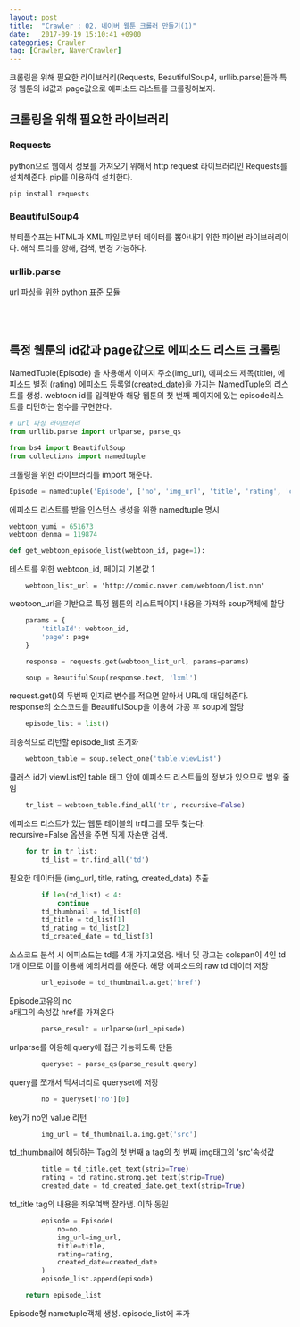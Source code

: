 ```yaml
---
layout: post
title:  "Crawler : 02. 네이버 웹툰 크롤러 만들기(1)"
date:   2017-09-19 15:10:41 +0900
categories: Crawler
tag: [Crawler, NaverCrawler]
---
```


크롤링을 위해 필요한 라이브러리(Requests, BeautifulSoup4, urllib.parse)들과 특정 웹툰의 id값과 page값으로 에피소드 리스트를 크롤링해보자.

## 크롤링을 위해 필요한 라이브러리

### Requests

python으로 웹에서 정보를 가져오기 위해서  http request 라이브러리인 Requests를 설치해준다. pip를 이용하여 설치한다.

```
pip install requests
```

### BeautifulSoup4

뷰티플수프는 HTML과 XML 파일로부터 데이터를 뽑아내기 위한 파이썬 라이브러리이다. 해석 트리를 항해, 검색, 변경 가능하다.

### urllib.parse

url 파싱을 위한 python 표준 모듈


<br><br>

## 특정 웹툰의 id값과 page값으로 에피소드 리스트 크롤링



NamedTuple(Episode) 을 사용해서 이미지 주소(img_url), 에피소드 제목(title), 에피소드 별점 (rating)
에피소드 등록일(created_date)을 가지는 NamedTuple의 리스트를 생성. webtoon id를 입력받아 해당 웹툰의 첫 번째 페이지에 있는 episode리스트를 리턴하는 함수를 구현한다.

```python
# url 파싱 라이브러리
from urllib.parse import urlparse, parse_qs

from bs4 import BeautifulSoup
from collections import namedtuple
```

크롤링을 위한 라이브러리를 import 해준다.


```python
Episode = namedtuple('Episode', ['no', 'img_url', 'title', 'rating', 'created_date'])
```

에피소드 리스트를 받을 인스턴스 생성을 위한 namedtuple 명시

```python
webtoon_yumi = 651673
webtoon_denma = 119874

def get_webtoon_episode_list(webtoon_id, page=1):
```

테스트를 위한 webtoon_id, 페이지 기본값 1

```
    webtoon_list_url = 'http://comic.naver.com/webtoon/list.nhn'
```

webtoon_url을 기반으로 특정 웹툰의 리스트페이지 내용을 가져와 soup객체에 할당

```python
    params = {
        'titleId': webtoon_id,
        'page': page
    }

    response = requests.get(webtoon_list_url, params=params)

    soup = BeautifulSoup(response.text, 'lxml')
```

request.get()의 두번째 인자로 변수를 적으면 알아서 URL에 대입해준다.<br>
response의 소스코드를 BeautifulSoup을 이용해 가공 후 soup에 할당

```python
    episode_list = list()
```

최종적으로 리턴할 episode_list 초기화

```python
    webtoon_table = soup.select_one('table.viewList')
```

클래스 id가 viewList인 table 태그 안에 에피소드 리스트들의 정보가 있으므로 범위 줄임


```python
    tr_list = webtoon_table.find_all('tr', recursive=False)
```

에피소드 리스트가 있는 웹툰 테이블의 tr태그를 모두 찾는다.<br>
recursive=False 옵션을 주면 직계 자손만 검색.


```python
    for tr in tr_list:
        td_list = tr.find_all('td')
```

필요한 데이터들 (img_url, title, rating, created_data) 추출

```python
        if len(td_list) < 4:
            continue
        td_thumbnail = td_list[0]
        td_title = td_list[1]
        td_rating = td_list[2]
        td_created_date = td_list[3]
```

소스코드 분석 시 에피소드는 td를 4개 가지고있음.
배너 및 광고는 colspan이 4인 td 1개 이므로 이를 이용해 예외처리를 해준다.
해당 에피소드의 raw td 데이터 저장

```python
		url_episode = td_thumbnail.a.get('href')
```

Episode고유의 no<br>
a태그의 속성값 href를 가져온다

```python  
		parse_result = urlparse(url_episode)
```

urlparse를 이용해 query에 접근 가능하도록 만듬

```python
		queryset = parse_qs(parse_result.query)
```

query를 쪼개서 딕셔너리로 queryset에 저장

```python
		no = queryset['no'][0]
```

key가 no인 value 리턴

```python
		img_url = td_thumbnail.a.img.get('src')
```

td_thumbnail에 해당하는 Tag의 첫 번째 a tag의 첫 번째 img태그의 'src'속성값

```python
		title = td_title.get_text(strip=True)
		rating = td_rating.strong.get_text(strip=True)
		created_date = td_created_date.get_text(strip=True)
```

td_title tag의 내용을 좌우여백 잘라냄. 이하 동일

```python
		episode = Episode(
			no=no,
			img_url=img_url,
			title=title,
			rating=rating,
			created_date=created_date
		)		
		episode_list.append(episode)

	return episode_list
```

Episode형 nametuple객체 생성. episode_list에 추가
